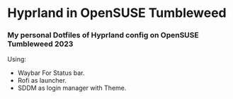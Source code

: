 # Hyprland in OpenSUSE Tumbleweed

### My personal Dotfiles of Hyprland config on OpenSUSE Tumbleweed 2023

 Using:
 
 - Waybar For Status bar. 
 - Rofi as launcher.
 - SDDM as login manager with Theme.

 

